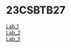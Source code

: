 # 23CSBTB27
<a href ="https://github.com/2303A51297/23CSBTB27/blob/main/Lab_1.ipynb">Lab_1</a></br>
<a href = "https://github.com/2303A51297/23CSBTB27/blob/main/Lab_2.ipynb">Lab_2</a></br>
<a href = "https://github.com/2303A51297/23CSBTB27/blob/main/Lab_3.ipynb">Lab_3</a></br>
